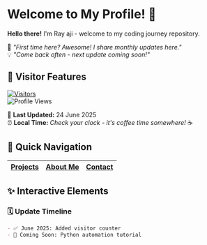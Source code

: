 # Welcome to My Profile! 👋  

**Hello there!** I'm Ray aji - welcome to my coding journey repository.  

🌱 *"First time here? Awesome! I share monthly updates here."*  
💡 *"Come back often - next update coming soon!"*  

## 🎯 Visitor Features  

[![Visitors](https://visitor-badge.laobi.icu/badge?page_id=rayaji.profile)](https://github.com/rayaji)  
![Profile Views](https://komarev.com/ghpvc/?username=rayaji&label=Profile+Views&color=blueviolet)  

📅 **Last Updated:** 24 June 2025  
⏰ **Local Time:** *Check your clock - it's coffee time somewhere!* ☕  

## 🔗 Quick Navigation  
| [Projects](#projects) | [About Me](#about) | [Contact](#contact) |  
|-----------------------|--------------------|---------------------|

## ✨ Interactive Elements  
### 🗓️ Update Timeline  
```markdown
- ✅ June 2025: Added visitor counter  
- 🚧 Coming Soon: Python automation tutorial  
